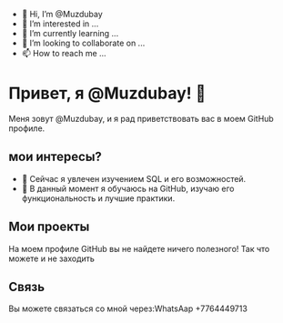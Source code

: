 - 👋 Hi, I’m @Muzdubay
- 👀 I’m interested in ...
- 🌱 I’m currently learning ...
- 💞️ I’m looking to collaborate on ...
- 📫 How to reach me ...

<!---
Muzdubay/Muzdubay is a ✨ special ✨ repository because its `README.md` (this file) appears on your GitHub profile.
You can click the Preview link to take a look at your changes.
--->
# Привет, я @Muzdubay! 👋

Меня зовут @Muzdubay, и я рад приветствовать вас в моем GitHub профиле.

## мои интересы?

- 👀 Cейчас я увлечен изучением SQL и его возможностей.
- 🌴 В данный момент я обучаюсь на GitHub, изучаю его функциональность и лучшие практики.

## Мои проекты

На моем профиле GitHub вы не найдете ничего полезного! Так что можете и не заходить

## Связь

Вы можете связаться со мной через:WhatsAap +7764449713
